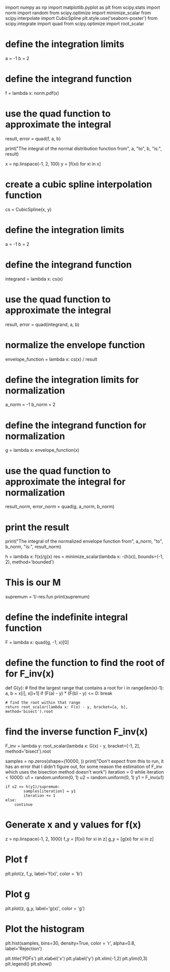 import numpy as np
import matplotlib.pyplot as plt
from scipy.stats import norm
import random
from scipy.optimize import minimize_scalar
from scipy.interpolate import CubicSpline
plt.style.use('seaborn-poster')
from scipy.integrate import quad
from scipy.optimize import root_scalar

# define the integration limits
a = -1
b = 2

# define the integrand function
f = lambda x: norm.pdf(x)

# use the quad function to approximate the integral
result, error = quad(f, a, b)

print("The integral of the normal distribution function from", a, "to", b, "is:", result)

x = np.linspace(-1, 2, 100)
y =  [f(xi) for xi in x]

# create a cubic spline interpolation function
cs = CubicSpline(x, y)

# define the integration limits
a = -1
b = 2

# define the integrand function
integrand = lambda x: cs(x)

# use the quad function to approximate the integral
result, error = quad(integrand, a, b)

# normalize the envelope function
envelope_function = lambda x: cs(x) / result

# define the integration limits for normalization
a_norm = -1
b_norm = 2

# define the integrand function for normalization
g = lambda x: envelope_function(x)

# use the quad function to approximate the integral for normalization
result_norm, error_norm = quad(g, a_norm, b_norm)

# print the result
print("The integral of the normalized envelope function from", a_norm, "to", b_norm, "is:", result_norm)

h = lambda x: f(x)/g(x)
res = minimize_scalar(lambda x: -(h(x)), bounds=(-1, 2), method='bounded')

# This is our M 
supremum = 1/-res.fun
print(supremum)

# define the indefinite integral function
F = lambda x: quad(g, -1, x)[0]

# define the function to find the root of for F_inv(x)
def G(y):
    # find the largest range that contains a root
    for i in range(len(x)-1):
        a, b = x[i], x[i+1]
        if (F(a) - y) * (F(b) - y) <= 0:
            break
    
    # find the root within that range
    return root_scalar(lambda x: F(x) - y, bracket=[a, b], method='bisect').root


# find the inverse function F_inv(x)
F_inv = lambda y: root_scalar(lambda x: G(x) - y, bracket=[-1, 2], method='bisect').root

samples = np.zeros(shape=(10000, ))
print("Don't expect from this to run, it has an error that I didn't figure out, for some reason the estimation of F_inv which uses the bisection method doesn't work")
iteration = 0
while iteration < 10000:
    u1 = random.uniform(0, 1)
    u2 = random.uniform(0, 1)
    y1 = F_inv(u1)

    if u2 <= h(y1)/supremum:
            samples[iteration] = y1
            iteration += 1
    else:
        continue
		
# Generate x and y values for f(x)
z = np.linspace(-1, 2, 1000)
f_y = [f(xi) for xi in z]
g_y = [g(xi) for xi in z]

# Plot f
plt.plot(z, f_y, label='f(x)', color = 'b')

# Plot g
plt.plot(z, g_y, label='g(x)', color = 'g')

# Plot the histogram
plt.hist(samples, bins=30, density=True, color = 'r', alpha=0.8, label='Rejection')

plt.title('PDFs')
plt.xlabel('x')
plt.ylabel('y')
plt.xlim(-1,2)
plt.ylim(0,3)
plt.legend()
plt.show()
